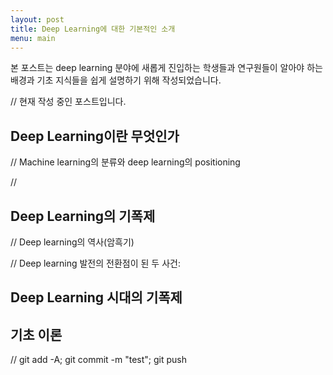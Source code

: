 ```yaml
---
layout: post
title: Deep Learning에 대한 기본적인 소개
menu: main
---
```


본 포스트는 deep learning 분야에 새롭게 진입하는 학생들과 연구원들이 알아야 하는 배경과 기초 지식들을 쉽게 설명하기 위해 작성되었습니다.

// 현재 작성 중인 포스트입니다.

## Deep Learning이란 무엇인가

// Machine learning의 분류와 deep learning의 positioning

//

## Deep Learning의 기폭제

// Deep learning의 역사(암흑기)

// Deep learning 발전의 전환점이 된 두 사건:

## Deep Learning 시대의 기폭제

## 기초 이론



// git add -A; git commit -m "test"; git push
